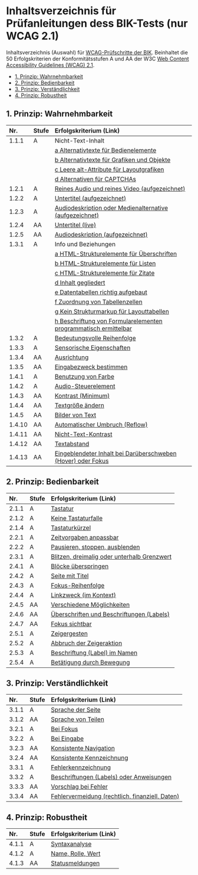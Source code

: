 # Inhaltsverzeichnis für Prüfanleitungen dess BIK-Tests (nur WCAG 2.1)

Inhaltsverzeichnis (Auswahl) für [WCAG-Prüfschritte der BIK](https://github.com/BIK-BITV/BIK-Web-Test). Beinhaltet die 50 Erfolgskriterien der Konformitätsstufen A und AA der W3C
[Web Content Accessibility Guidelines (WCAG) 2.1](https://www.w3.org/TR/WCAG21/).

* [1. Prinzip: Wahrnehmbarkeit](#1-prinzip-wahrnehmbarkeit)
* [2. Prinzip: Bedienbarkeit](#2-prinzip-bedienbarkeit)
* [3. Prinzip: Verständlichkeit](#3-prinzip-verstaendlichkeit)
* [4. Prinzip: Robustheit](#4-prinzip-robustheit)

## 1. Prinzip: Wahrnehmbarkeit

| Nr.  | Stufe  | Erfolgskriterium (Link)  |
| :--- | -- | :------- |
| 1.1.1 | A  | Nicht-Text-Inhalt | 
| | | [a Alternativtexte für Bedienelemente](https://github.com/BIK-BITV/BIK-Web-Test/blob/master/Pr%C3%BCfschritte/de/9.1.1.1a%20Alternativtexte%20f%C3%BCr%20Bedienelemente.adoc) |
| | | [b Alternativtexte für Grafiken und Objekte](https://github.com/BIK-BITV/BIK-Web-Test/blob/master/Pr%C3%BCfschritte/de/9.1.1.1b%20Alternativtexte%20f%C3%BCr%20Grafiken%20und%20Objekte.adoc) |
| | | [c Leere alt-Attribute für Layoutgrafiken](https://github.com/BIK-BITV/BIK-Web-Test/blob/master/Pr%C3%BCfschritte/de/9.1.1.1c%20Leere%20alt-Attribute%20f%C3%BCr%20Layoutgrafiken.adoc) |
| | | [d Alternativen für CAPTCHAs](https://github.com/BIK-BITV/BIK-Web-Test/blob/master/Pr%C3%BCfschritte/de/9.1.1.1d%20Alternativen%20f%C3%BCr%20CAPTCHAs.adoc) |
| 1.2.1 | A  | [Reines Audio und reines Video (aufgezeichnet)](https://github.com/BIK-BITV/BIK-Web-Test/blob/master/Pr%C3%BCfschritte/de/9.1.2.1%20Alternativen%20f%C3%BCr%20Audiodateien%20und%20stumme%20Videos.adoc)  |	
| 1.2.2 | A  | [Untertitel (aufgezeichnet)](https://github.com/BIK-BITV/BIK-Web-Test/blob/master/Pr%C3%BCfschritte/de/9.1.2.2%20Aufgezeichnete%20Videos%20mit%20Untertiteln.adoc)  |
| 1.2.3 | A  | [Audiodeskription oder Medienalternative (aufgezeichnet)](https://github.com/BIK-BITV/BIK-Web-Test/blob/master/Pr%C3%BCfschritte/de/9.1.2.3%20Audiodeskription%20oder%20Volltext-Alternative%20f%C3%BCr%20Videos.adoc)  |
| 1.2.4 | AA | [Untertitel (live)](https://github.com/BIK-BITV/BIK-Web-Test/blob/master/Pr%C3%BCfschritte/de/9.1.2.4%20Videos%20(live)%20mit%20Untertiteln.adoc)  |
| 1.2.5 | AA | [Audiodeskription (aufgezeichnet)](https://github.com/BIK-BITV/BIK-Web-Test/blob/master/Pr%C3%BCfschritte/de/9.1.2.5%20Audiodeskription%20f%C3%BCr%20Videos.adoc)  |
| 1.3.1 | A  | Info und Beziehungen |
| | | [a HTML-Strukturelemente für Überschriften](https://github.com/BIK-BITV/BIK-Web-Test/blob/master/Pr%C3%BCfschritte/de/9.1.3.1a%20HTML-Strukturelemente%20f%C3%BCr%20%C3%9Cberschriften.adoc)  |
| | | [b HTML-Strukturelemente für Listen](https://github.com/BIK-BITV/BIK-Web-Test/blob/master/Pr%C3%BCfschritte/de/9.1.3.1b%20HTML-Strukturelemente%20f%C3%BCr%20Listen.adoc)  |
| | | [c HTML-Strukturelemente für Zitate](https://github.com/BIK-BITV/BIK-Web-Test/blob/master/Pr%C3%BCfschritte/de/9.1.3.1c%20HTML-Strukturelemente%20f%C3%BCr%20Zitate.adoc)  |
| | | [d Inhalt gegliedert](https://github.com/BIK-BITV/BIK-Web-Test/blob/master/Pr%C3%BCfschritte/de/9.1.3.1d%20Inhalt%20gegliedert.adoc)  |
| | | [e Datentabellen richtig aufgebaut](https://github.com/BIK-BITV/BIK-Web-Test/blob/master/Pr%C3%BCfschritte/de/9.1.3.1e%20Datentabellen%20richtig%20aufgebaut.adoc)  |
| | | [f Zuordnung von Tabellenzellen](https://github.com/BIK-BITV/BIK-Web-Test/blob/master/Pr%C3%BCfschritte/de/9.1.3.1f%20Zuordnung%20von%20Tabellenzellen.adoc)  |
| | | [g Kein Strukturmarkup für Layouttabellen](https://github.com/BIK-BITV/BIK-Web-Test/blob/master/Pr%C3%BCfschritte/de/9.1.3.1g%20Kein%20Strukturmarkup%20f%C3%BCr%20Layouttabellen.adoc)  |
| | | [h Beschriftung von Formularelementen programmatisch ermittelbar](https://github.com/BIK-BITV/BIK-Web-Test/blob/master/Pr%C3%BCfschritte/de/9.1.3.1h%20Beschriftung%20von%20Formularelementen%20programmatisch%20ermittelbar.adoc)  |
| 1.3.2 | A  | [Bedeutungsvolle Reihenfolge](https://github.com/BIK-BITV/BIK-Web-Test/blob/master/Pr%C3%BCfschritte/de/9.1.3.2%20Sinnvolle%20Reihenfolge.adoc)  |
| 1.3.3 | A  | [Sensorische Eigenschaften](https://github.com/BIK-BITV/BIK-Web-Test/blob/master/Pr%C3%BCfschritte/de/9.1.3.3%20Ohne%20Bezug%20auf%20sensorische%20Merkmale%20nutzbar.adoc)  |
| 1.3.4 | AA | [Ausrichtung](https://github.com/BIK-BITV/BIK-Web-Test/blob/master/Pr%C3%BCfschritte/de/9.1.3.4%20Keine%20Beschr%C3%A4nkung%20der%20Bildschirmausrichtung.adoc)  |
| 1.3.5 | AA | [Eingabezweck bestimmen](https://github.com/BIK-BITV/BIK-Web-Test/blob/master/Pr%C3%BCfschritte/de/9.1.3.5%20Eingabefelder%20zu%20Nutzerdaten%20vermitteln%20den%20Zweck.adoc)  |
| 1.4.1 | A  | [Benutzung von Farbe](https://github.com/BIK-BITV/BIK-Web-Test/blob/master/Pr%C3%BCfschritte/de/9.1.4.1%20Ohne%20Farben%20nutzbar.adoc)  |
| 1.4.2 | A  | [Audio-Steuerelement](https://github.com/BIK-BITV/BIK-Web-Test/blob/master/Pr%C3%BCfschritte/de/9.1.4.2%20Ton%20abschaltbar.adoc)  |
| 1.4.3 | AA | [Kontrast (Minimum)](https://github.com/BIK-BITV/BIK-Web-Test/blob/master/Pr%C3%BCfschritte/de/9.1.4.3%20Kontraste%20von%20Texten%20ausreichend.adoc)  |
| 1.4.4 | AA | [Textgröße ändern](https://github.com/BIK-BITV/BIK-Web-Test/blob/master/Pr%C3%BCfschritte/de/9.1.4.4%20Text%20auf%20200%25%20vergr%C3%B6%C3%9Ferbar.adoc)  |
| 1.4.5 | AA | [Bilder von Text](https://github.com/BIK-BITV/BIK-Web-Test/blob/master/Pr%C3%BCfschritte/de/9.1.4.5%20Verzicht%20auf%20Schriftgrafiken.adoc)  |
| 1.4.10 | AA | [Automatischer Umbruch (Reflow)](https://github.com/BIK-BITV/BIK-Web-Test/blob/master/Pr%C3%BCfschritte/de/9.1.4.10%20Inhalte%20brechen%20um.adoc)  |	
| 1.4.11 | AA | [Nicht-Text-Kontrast](https://github.com/BIK-BITV/BIK-Web-Test/blob/master/Pr%C3%BCfschritte/de/9.1.4.11%20Kontraste%20von%20Grafiken%20und%20grafischen%20Bedienelementen%20ausreichend.adoc)  |	
| 1.4.12 | AA | [Textabstand](https://github.com/BIK-BITV/BIK-Web-Test/blob/master/Pr%C3%BCfschritte/de/9.1.4.12%20Textabst%C3%A4nde%20anpassbar.adoc)  |	
| 1.4.13 | AA | [Eingeblendeter Inhalt bei Darüberschweben (Hover) oder Fokus](https://github.com/BIK-BITV/BIK-Web-Test/blob/master/Pr%C3%BCfschritte/de/9.1.4.13%20Eingeblendete%20Inhalte%20bedienbar.adoc)  |

## 2. Prinzip: Bedienbarkeit

| Nr.  | Stufe  | Erfolgskriterium (Link)  |
| :--- | -- | :------- |
| 2.1.1 | A  | [Tastatur](https://github.com/BIK-BITV/BIK-Web-Test/blob/master/Pr%C3%BCfschritte/de/9.2.1.1%20Ohne%20Maus%20nutzbar.adoc)  |	
| 2.1.2 | A  | [Keine Tastaturfalle](https://github.com/BIK-BITV/BIK-Web-Test/blob/master/Pr%C3%BCfschritte/de/9.2.1.2%20Keine%20Tastaturfalle.adoc)  |
| 2.1.4 | A  | [Tastaturkürzel](https://github.com/BIK-BITV/BIK-Web-Test/blob/master/Pr%C3%BCfschritte/de/9.2.1.4%20Tastatur-Kurzbefehle%20abschaltbar%20oder%20anpassbar.adoc)  |
| 2.2.1 | A  | [Zeitvorgaben anpassbar](https://github.com/BIK-BITV/BIK-Web-Test/blob/master/Pr%C3%BCfschritte/de/9.2.2.1%20Zeitbegrenzungen%20anpassbar.adoc)  |
| 2.2.2 | A  | [Pausieren, stoppen, ausblenden](https://github.com/BIK-BITV/BIK-Web-Test/blob/master/Pr%C3%BCfschritte/de/9.2.2.2%20Bewegte%20Inhalte%20abschaltbar.adoc)  |	
| 2.3.1 | A  | [Blitzen, dreimalig oder unterhalb Grenzwert](https://github.com/BIK-BITV/BIK-Web-Test/blob/master/Pr%C3%BCfschritte/de/9.2.3.1%20Verzicht%20auf%20Flackern.adoc)  |	
| 2.4.1 | A  | [Blöcke überspringen](https://github.com/BIK-BITV/BIK-Web-Test/blob/master/Pr%C3%BCfschritte/de/9.2.4.1%20Bereiche%20%C3%BCberspringbar.adoc)  |
| 2.4.2 | A  | [Seite mit Titel](https://github.com/BIK-BITV/BIK-Web-Test/blob/master/Pr%C3%BCfschritte/de/9.2.4.2%20Sinnvolle%20Dokumenttitel.adoc)  |
| 2.4.3 | A  | [Fokus-Reihenfolge](https://github.com/BIK-BITV/BIK-Web-Test/blob/master/Pr%C3%BCfschritte/de/9.2.4.3%20Schl%C3%BCssige%20Reihenfolge%20bei%20der%20Tastaturbedienung.adoc)  |	
| 2.4.4 | A  | [Linkzweck (im Kontext)](https://github.com/BIK-BITV/BIK-Web-Test/blob/master/Pr%C3%BCfschritte/de/9.2.4.4%20Aussagekr%C3%A4ftige%20Linktexte.adoc)  |
| 2.4.5 | AA | [Verschiedene Möglichkeiten](https://github.com/BIK-BITV/BIK-Web-Test/blob/master/Pr%C3%BCfschritte/de/9.2.4.5%20Alternative%20Zugangswege.adoc)  |
| 2.4.6 | AA | [Überschriften und Beschriftungen (Labels)](https://github.com/BIK-BITV/BIK-Web-Test/blob/master/Pr%C3%BCfschritte/de/9.2.4.6%20Aussagekr%C3%A4ftige%20%C3%9Cberschriften%20und%20Beschriftungen.adoc)  |
| 2.4.7 | AA | [Fokus sichtbar](https://github.com/BIK-BITV/BIK-Web-Test/blob/master/Pr%C3%BCfschritte/de/9.2.4.7%20Aktuelle%20Position%20des%20Fokus%20deutlich.adoc)  |
| 2.5.1 | A  | [Zeigergesten](https://github.com/BIK-BITV/BIK-Web-Test/blob/master/Pr%C3%BCfschritte/de/9.2.5.1%20Alternativen%20f%C3%BCr%20komplexe%20Zeiger-Gesten.adoc)  |
| 2.5.2 | A  | [Abbruch der Zeigeraktion](https://github.com/BIK-BITV/BIK-Web-Test/blob/master/Pr%C3%BCfschritte/de/9.2.5.2%20Zeigergesten-Eingaben%20k%C3%B6nnen%20abgebrochen%20oder%20widerrufen%20werden.adoc)  |
| 2.5.3 | A  | [Beschriftung (Label) im Namen](https://github.com/BIK-BITV/BIK-Web-Test/blob/master/Pr%C3%BCfschritte/de/9.2.5.3%20Sichtbare%20Beschriftung%20Teil%20des%20zug%C3%A4nglichen%20Namens.adoc)  |
| 2.5.4 | A  | [Betätigung durch Bewegung](https://github.com/BIK-BITV/BIK-Web-Test/blob/master/Pr%C3%BCfschritte/de/9.2.5.4%20Alternativen%20f%C3%BCr%20Bewegungsaktivierung.adoc)  |	

## 3. Prinzip: Verständlichkeit

| Nr.  | Stufe  | Erfolgskriterium (Link)  |
| :--- | -- | :------- |
| 3.1.1 | A  | [Sprache der Seite](https://github.com/BIK-BITV/BIK-Web-Test/blob/master/Pr%C3%BCfschritte/de/9.3.1.1%20Hauptsprache%20angegeben.adoc)  |	
| 3.1.2 | AA | [Sprache von Teilen](https://github.com/BIK-BITV/BIK-Web-Test/blob/master/Pr%C3%BCfschritte/de/9.3.1.2%20Anderssprachige%20W%C3%B6rter%20und%20Abschnitte%20ausgezeichnet.adoc)  |
| 3.2.1 | A  | [Bei Fokus](https://github.com/BIK-BITV/BIK-Web-Test/blob/master/Pr%C3%BCfschritte/de/9.3.2.1%20Keine%20unerwartete%20Kontext%C3%A4nderung%20bei%20Fokus.adoc)  |
| 3.2.2 | A  | [Bei Eingabe](https://github.com/BIK-BITV/BIK-Web-Test/blob/master/Pr%C3%BCfschritte/de/9.3.2.2%20Keine%20unerwartete%20Kontext%C3%A4nderung%20bei%20Eingabe.adoc)  |
| 3.2.3 | AA | [Konsistente Navigation](https://github.com/BIK-BITV/BIK-Web-Test/blob/master/Pr%C3%BCfschritte/de/9.3.2.3%20Konsistente%20Navigation.adoc)  |
| 3.2.4 | AA | [Konsistente Kennzeichnung](https://github.com/BIK-BITV/BIK-Web-Test/blob/master/Pr%C3%BCfschritte/de/9.3.2.4%20Konsistente%20Bezeichnung.adoc)  |	
| 3.3.1 | A  | [Fehlerkennzeichnung](https://github.com/BIK-BITV/BIK-Web-Test/blob/master/Pr%C3%BCfschritte/de/9.3.3.1%20Fehlererkennung.adoc)  |
| 3.3.2 | A  | [Beschriftungen (Labels) oder Anweisungen](https://github.com/BIK-BITV/BIK-Web-Test/blob/master/Pr%C3%BCfschritte/de/9.3.3.2%20Beschriftungen%20von%20Formularelementen%20vorhanden.adoc)  |
| 3.3.3 | AA | [Vorschlag bei Fehler](https://github.com/BIK-BITV/BIK-Web-Test/blob/master/Pr%C3%BCfschritte/de/9.3.3.3%20Hilfe%20bei%20Fehlern.adoc)  |
| 3.3.4 | AA | [Fehlervermeidung (rechtlich, finanziell, Daten)](https://github.com/BIK-BITV/BIK-Web-Test/blob/master/Pr%C3%BCfschritte/de/9.3.3.4%20Fehlervermeidung%20wird%20unterst%C3%BCtzt.adoc)  |	

## 4. Prinzip: Robustheit

| Nr.  | Stufe  | Erfolgskriterium (Link)  |
| :--- | -- | :------- |
| 4.1.1 | A  | [Syntaxanalyse](https://github.com/BIK-BITV/BIK-Web-Test/blob/master/Pr%C3%BCfschritte/de/9.4.1.1%20Korrekte%20Syntax.adoc)  |	
| 4.1.2 | A  | [Name, Rolle, Wert](https://github.com/BIK-BITV/BIK-Web-Test/blob/master/Pr%C3%BCfschritte/de/9.4.1.2%20Name-Rolle-Wert%20verf%C3%BCgbar.adoc)  |
| 4.1.3 | AA | [Statusmeldungen](https://github.com/BIK-BITV/BIK-Web-Test/blob/master/Pr%C3%BCfschritte/de/9.4.1.3%20Statusmeldungen%20programmatisch%20verf%C3%BCgbar.adoc)  |
